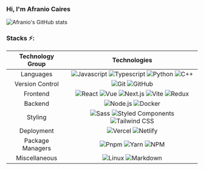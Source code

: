 ### Hi, I'm Afranio Caires

![Afranio's GitHub stats](https://github-readme-stats.vercel.app/api?username=AfranioCaires&show_icons=true&theme=transparent)

### Stacks ⚡:

| Technology Group | Technologies |
| :---: | :---: |
| Languages | ![Javascript](https://img.shields.io/badge/-Javascript-22272e?logo=javascript) ![Typescript](https://img.shields.io/badge/-Typescript-22272e?logo=typescript) ![Python](https://img.shields.io/badge/-Python-22272e?logo=python) ![C++](https://img.shields.io/badge/-C++-22272e?logo=cplusplus)|
| Version Control | ![Git](https://img.shields.io/badge/-Git-22272e?logo=git) ![GitHub](https://img.shields.io/badge/-GitHub-22272e?logo=github) |
| Frontend | ![React](https://img.shields.io/badge/-React-22272e?logo=react) ![Vue](https://img.shields.io/badge/-Vue-22272e?logo=vue.js) ![Next.js](https://img.shields.io/badge/-Next.js-22272e?logo=next.js) ![Vite](https://img.shields.io/badge/-Vite-22272e?logo=vite) ![Redux](https://img.shields.io/badge/-Redux-22272e?logo=redux&logoColor=ba8fff) |
| Backend | ![Node.js](https://img.shields.io/badge/-Node.js-22272e?logo=node.js) ![Docker](https://img.shields.io/badge/-Docker-22272e?logo=docker) |
| Styling | ![Sass](https://img.shields.io/badge/-Sass-22272e?logo=sass) ![Styled Components](https://img.shields.io/badge/-Styled%20Components-22272e?logo=styled-components) ![Tailwind CSS](https://img.shields.io/badge/-Tailwind%20CSS-22272e?logo=tailwind-css) |
| Deployment | ![Vercel](https://img.shields.io/badge/-Vercel-22272e?logo=vercel) ![Netlify](https://img.shields.io/badge/-Netlify-22272e?logo=netlify) |
| Package Managers | ![Pnpm](https://img.shields.io/badge/-Pnpm-22272e?logo=pnpm) ![Yarn](https://img.shields.io/badge/-Yarn-22272e?logo=yarn) ![NPM](https://img.shields.io/badge/-NPM-22272e?logo=npm) |
| Miscellaneous | ![Linux](https://img.shields.io/badge/-Linux-22272e?logo=linux) ![Markdown](https://img.shields.io/badge/-Markdown-22272e?logo=markdown) 
<!-- ![Vue](https://img.shields.io/badge/-Vue-22272e?logo=vue.js)&nbsp;
![React Native](https://img.shields.io/badge/-React%20Native-22272e?logo=react)&nbsp;
![Expo](https://img.shields.io/badge/-Expo-22272e?logo=expo)&nbsp;
![Rust](https://img.shields.io/badge/-Rust-22272e?logo=rust)&nbsp;
![Cargo](https://img.shields.io/badge/-Cargo-22272e?logo=cargo)&nbsp;
![Go](https://img.shields.io/badge/-Go-22272e?logo=go)&nbsp;
